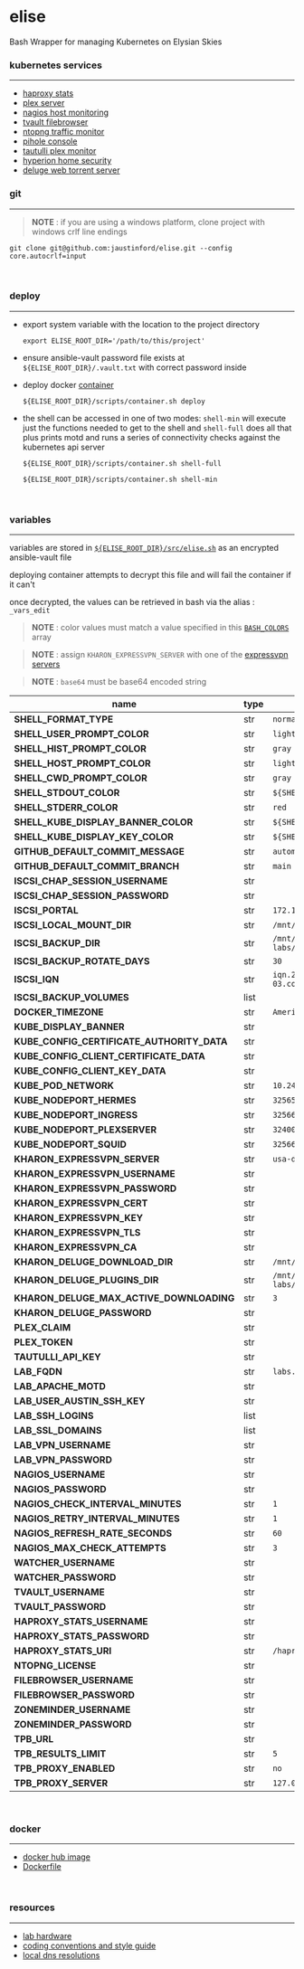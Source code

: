 # elise
Bash Wrapper for managing Kubernetes on Elysian Skies

### kubernetes services
---

- [haproxy stats](https://labs.elysianskies.com/haproxy)
- [plex server](https://plex.tv/web)
- [nagios host monitoring](https://labs.elysianskies.com/nagios/)
- [tvault filebrowser](https://labs.elysianskies.com/tvault)
- [ntopng traffic monitor](https://labs.elysianskies.com/ntopng)
- [pihole console](https://labs.elysianskies.com/pihole/admin/)
- [tautulli plex monitor](https://labs.elysianskies.com/tautulli/)
- [hyperion home security](https://labs.elysianskies.com/zm/)
- [deluge web torrent server](https://labs.elysianskies.com/deluge)

### git
---

> **NOTE** : if you are using a windows platform, clone project with windows crlf line endings
```
git clone git@github.com:jaustinford/elise.git --config core.autocrlf=input
```

<br />

### deploy
---

- export system variable with the location to the project directory
    ```
    export ELISE_ROOT_DIR='/path/to/this/project'
    ```

- ensure ansible-vault password file exists at `${ELISE_ROOT_DIR}/.vault.txt` with correct password inside

- deploy docker [container](https://github.com/jaustinford/elise/blob/main/scripts/container.sh)
    ```
    ${ELISE_ROOT_DIR}/scripts/container.sh deploy
    ```

- the shell can be accessed in one of two modes: `shell-min` will execute just the functions needed to get to the shell and `shell-full` does all that plus prints motd and runs a series of connectivity checks against the kubernetes api server
    ```
    ${ELISE_ROOT_DIR}/scripts/container.sh shell-full
    ```
    ```
    ${ELISE_ROOT_DIR}/scripts/container.sh shell-min
    ```

<br />

### variables
---

variables are stored in [`${ELISE_ROOT_DIR}/src/elise.sh`](https://github.com/jaustinford/elise/blob/main/src/elise.sh) as an encrypted ansible-vault file

deploying container attempts to decrypt this file and will fail the container if it can't

once decrypted, the values can be retrieved in bash via the alias : `_vars_edit`

> **NOTE** : color values must match a value specified in this [`BASH_COLORS`](https://github.com/jaustinford/elise/blob/main/src/general.sh#L7) array

> **NOTE** : assign `KHARON_EXPRESSVPN_SERVER` with one of the [expressvpn servers](https://github.com/jaustinford/elise/blob/main/files/expressvpn_servers.txt)

> **NOTE** : `base64` must be base64 encoded string

| name                                       | type | default value                               | base64 |
|--------------------------------------------|------|---------------------------------------------|--------|
| **SHELL_FORMAT_TYPE**                      | str  | `normal`                                    |        |
| **SHELL_USER_PROMPT_COLOR**                | str  | `lightgreen`                                |        |
| **SHELL_HIST_PROMPT_COLOR**                | str  | `gray`                                      |        |
| **SHELL_HOST_PROMPT_COLOR**                | str  | `lightgray`                                 |        |
| **SHELL_CWD_PROMPT_COLOR**                 | str  | `gray`                                      |        |
| **SHELL_STDOUT_COLOR**                     | str  | `${SHELL_USER_PROMPT_COLOR}`                |        |
| **SHELL_STDERR_COLOR**                     | str  | `red`                                       |        |
| **SHELL_KUBE_DISPLAY_BANNER_COLOR**        | str  | `${SHELL_CWD_PROMPT_COLOR}`                 |        |
| **SHELL_KUBE_DISPLAY_KEY_COLOR**           | str  | `${SHELL_USER_PROMPT_COLOR}`                |        |
| **GITHUB_DEFAULT_COMMIT_MESSAGE**          | str  | `automated debugging commit`                |        |
| **GITHUB_DEFAULT_COMMIT_BRANCH**           | str  | `main`                                      |        |
| **ISCSI_CHAP_SESSION_USERNAME**            | str  |                                             |        |
| **ISCSI_CHAP_SESSION_PASSWORD**            | str  |                                             |        |
| **ISCSI_PORTAL**                           | str  | `172.16.17.4`                               |        |
| **ISCSI_LOCAL_MOUNT_DIR**                  | str  | `/mnt/iscsi`                                |        |
| **ISCSI_BACKUP_DIR**                       | str  | `/mnt/tvault/es-labs/backups/iscsi_volumes` |        |
| **ISCSI_BACKUP_ROTATE_DAYS**               | str  | `30`                                        |        |
| **ISCSI_IQN**                              | str  | `iqn.2013-03.com.wdc:elysianskies`          |        |
| **ISCSI_BACKUP_VOLUMES**                   | list |                                             |        |
| **DOCKER_TIMEZONE**                        | str  | `America/Denver`                            |        |
| **KUBE_DISPLAY_BANNER**                    | str  |                                             |        |
| **KUBE_CONFIG_CERTIFICATE_AUTHORITY_DATA** | str  |                                             | `true` |
| **KUBE_CONFIG_CLIENT_CERTIFICATE_DATA**    | str  |                                             | `true` |
| **KUBE_CONFIG_CLIENT_KEY_DATA**            | str  |                                             | `true` |
| **KUBE_POD_NETWORK**                       | str  | `10.244.0.0/16`                             |        |
| **KUBE_NODEPORT_HERMES**                   | str  | `32565`                                     |        |
| **KUBE_NODEPORT_INGRESS**                  | str  | `32566`                                     |        |
| **KUBE_NODEPORT_PLEXSERVER**               | str  | `32400`                                     |        |
| **KUBE_NODEPORT_SQUID**                    | str  | `32566`                                     |        |
| **KHARON_EXPRESSVPN_SERVER**               | str  | `usa-denver`                                |        |
| **KHARON_EXPRESSVPN_USERNAME**             | str  |                                             | `true` |
| **KHARON_EXPRESSVPN_PASSWORD**             | str  |                                             | `true` |
| **KHARON_EXPRESSVPN_CERT**                 | str  |                                             | `true` |
| **KHARON_EXPRESSVPN_KEY**                  | str  |                                             | `true` |
| **KHARON_EXPRESSVPN_TLS**                  | str  |                                             | `true` |
| **KHARON_EXPRESSVPN_CA**                   | str  |                                             | `true` |
| **KHARON_DELUGE_DOWNLOAD_DIR**             | str  | `/mnt/tvault/kharon`                        |        |
| **KHARON_DELUGE_PLUGINS_DIR**              | str  | `/mnt/tvault/es-labs/plugins`               |        |
| **KHARON_DELUGE_MAX_ACTIVE_DOWNLOADING**   | str  | `3`                                         |        |
| **KHARON_DELUGE_PASSWORD**                 | str  |                                             |        |
| **PLEX_CLAIM**                             | str  |                                             |        |
| **PLEX_TOKEN**                             | str  |                                             |        |
| **TAUTULLI_API_KEY**                       | str  |                                             |        |
| **LAB_FQDN**                               | str  | `labs.elysianskies.com`                     |        |
| **LAB_APACHE_MOTD**                        | str  |                                             |        |
| **LAB_USER_AUSTIN_SSH_KEY**                | str  |                                             | `true` |
| **LAB_SSH_LOGINS**                         | list |                                             |        |
| **LAB_SSL_DOMAINS**                        | list |                                             |        |
| **LAB_VPN_USERNAME**                       | str  |                                             |        |
| **LAB_VPN_PASSWORD**                       | str  |                                             |        |
| **NAGIOS_USERNAME**                        | str  |                                             |        |
| **NAGIOS_PASSWORD**                        | str  |                                             |        |
| **NAGIOS_CHECK_INTERVAL_MINUTES**          | str  | `1`                                         |        |
| **NAGIOS_RETRY_INTERVAL_MINUTES**          | str  | `1`                                         |        |
| **NAGIOS_REFRESH_RATE_SECONDS**            | str  | `60`                                        |        |
| **NAGIOS_MAX_CHECK_ATTEMPTS**              | str  | `3`                                         |        |
| **WATCHER_USERNAME**                       | str  |                                             |        |
| **WATCHER_PASSWORD**                       | str  |                                             |        |
| **TVAULT_USERNAME**                        | str  |                                             |        |
| **TVAULT_PASSWORD**                        | str  |                                             |        |
| **HAPROXY_STATS_USERNAME**                 | str  |                                             |        |
| **HAPROXY_STATS_PASSWORD**                 | str  |                                             |        |
| **HAPROXY_STATS_URI**                      | str  | `/haproxy`                                  |        |
| **NTOPNG_LICENSE**                         | str  |                                             |        |
| **FILEBROWSER_USERNAME**                   | str  |                                             |        |
| **FILEBROWSER_PASSWORD**                   | str  |                                             |        |
| **ZONEMINDER_USERNAME**                    | str  |                                             |        |
| **ZONEMINDER_PASSWORD**                    | str  |                                             |        |
| **TPB_URL**                                | str  |                                             |        |
| **TPB_RESULTS_LIMIT**                      | str  | `5`                                         |        |
| **TPB_PROXY_ENABLED**                      | str  | `no`                                        |        |
| **TPB_PROXY_SERVER**                       | str  | `127.0.0.1`                                 |        |

<br />

### docker
---

- [docker hub image](https://hub.docker.com/repository/docker/jamesaustin87/elise/general)
- [Dockerfile](https://github.com/jaustinford/elise/blob/docker/Dockerfile)

<br />

### resources
---

- [lab hardware](https://github.com/jaustinford/elise/blob/main/files/docs/hardware.md)
- [coding conventions and style guide](https://github.com/jaustinford/elise/blob/main/files/docs/conventions.md)
- [local dns resolutions](https://github.com/jaustinford/elise/blob/main/files/pihole/custom.list)

